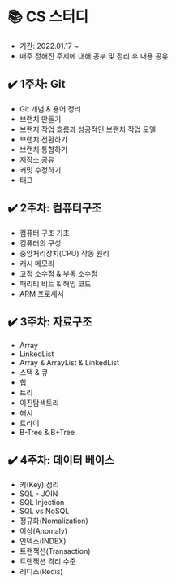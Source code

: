 # 📚 CS 스터디
- 기간: 2022.01.17 ~
- 매주 정해진 주제에 대해 공부 및 정리 후 내용 공유
## ✔️ 1주차: Git
- Git 개념 & 용어 정리  
- 브랜치 만들기  
- 브랜지 작업 흐름과 성공적인 브랜치 작업 모델  
- 브랜치 전환하기  
- 브랜치 통합하기  
- 저장소 공유  
- 커밋 수정하기  
- 태그  
## ✔️ 2주차: 컴퓨터구조
- 컴퓨터 구조 기초  
- 컴퓨터의 구성  
- 중앙처리장치(CPU) 작동 원리  
- 캐시 메모리  
- 고정 소수점 & 부동 소수점  
- 패리티 비트 & 해밍 코드  
- ARM 프로세서  
## ✔️ 3주차: 자료구조
- Array  
- LinkedList  
- Array & ArrayList & LinkedList  
- 스택 & 큐  
- 힙  
- 트리  
- 이진탐색트리  
- 해시  
- 트라이  
- B-Tree & B+Tree  

## ✔️ 4주차: 데이터 베이스
- 키(Key) 정리
- SQL - JOIN
- SQL Injection
- SQL vs NoSQL
- 정규화(Nomalization)
- 이상(Anomaly)
- 인덱스(INDEX)
- 트랜잭션(Transaction)
- 트랜잭션 격리 수준
- 레디스(Redis)
